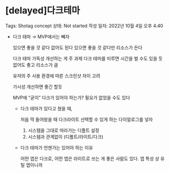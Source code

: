 # [delayed]다크테마

Tags: Shotag concept
상태: Not started
작성 일자: 2022년 10월 4일 오후 4:40

- 다크 테마 → MVP에서는 빼자
    
    있으면 좋을 것 같다
    없어도 된다
    있으면 좋을 것 같다만 리소스가 든다
    
    다크 테마 가독성 개선하는 게 주 과제
    다크 테마를 미루면 시간을 벌 수도 있을 듯
    없어도 좋고 리소스가 큼
    
    유저의 주 사용 환경에 따른 스크린샷 차이 고려
    
    가시성 개선하면 좋긴 할듯
    
    MVP에 “굳이” 다크가 있어야 하는가?
    필요가 없었을 수도 있다
    
    - 다크 테마가 있다고 쳤을 때,
        
        처음 딱 들어왔을 때 다크라이트 선택할 수 있게 하는 다이얼로그를 넣자
        
        1. 시스템을 그대로 따라가는 디폴트 설정
        2. 시스템과 관계없이 (디폴트/라이트/다크) 
        
    - 다크 테마가 언젠가는 있어야 하는 이유
        
        어떤 앱은 다크로, 어떤 앱은 라이트로 쓰는 게 좋은 사람도 있다.
        앱 특성 상 유틸 앱이니까